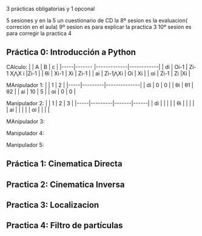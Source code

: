
3 prácticas obligatorias y 1 opconal

5 sesiones y en la 5 un cuestionario de CD
la 8º sesion es la evaluacion( correción en el aula)
9º sesion es para explicar la practica 3
10º sesion es para corregir la practica 4

## Práctica 0: Introducción a Python

CAlculo:
|    | A       | B            | c          | 
|-----|-------  |-------------|------------|
| di  | Oi-1    | Zi-1 X⋀X i  |Zi-1        |
| θi  | Xi-1    | Xi          | Zi-1      |
| ai  | Zi-1⋀Xi | Oi          | Xi        |
| αi  | Zi-1    | Zi          |Xi    |

MAnipulador 1:
|     | 1       | 2            |
|-----|---------|--------------|
| di  | 0       | 0            |
| θi  | θ1      | θ2           |
| ai  | 10      | 5            |
| αi  | 0       | 0            |

Manipulador 2:
|     | 1       | 2     | 3    |
|-----|---------|-------|------|
| di  |       |       |       |
| θi  |       |       |       |
| ai  |       |       |       |
| αi  |       |       |       |

MAnipulador 3:

Manipulador 4:

Manipulador 5:













## Práctica 1: Cinematica Directa

## Practica 2: Cinematica Inversa

## Practica 3: Localizacion

## Practica 4: Filtro de partículas